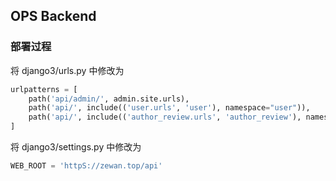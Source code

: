## OPS Backend

### 部署过程

将 django3/urls.py 中修改为

```python
urlpatterns = [
    path('api/admin/', admin.site.urls),
    path('api/', include(('user.urls', 'user'), namespace="user")),
    path('api/', include(('author_review.urls', 'author_review'), namespace="author_review")),
]
```

将 django3/settings.py 中修改为

```python
WEB_ROOT = 'httpS://zewan.top/api'
```